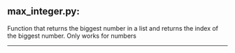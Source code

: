 ## max_integer.py:

Function that returns the biggest number in a list and returns the index of the biggest number. Only works for numbers

-----------------------------------------------------------------------------------------------------------------------------------------------------


